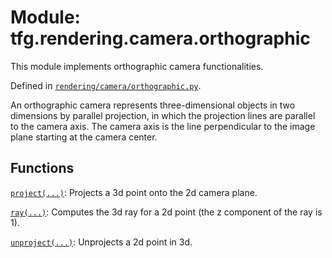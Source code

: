 <div itemscope itemtype="http://developers.google.com/ReferenceObject">
<meta itemprop="name" content="tfg.rendering.camera.orthographic" />
<meta itemprop="path" content="Stable" />
</div>

# Module: tfg.rendering.camera.orthographic

This module implements orthographic camera functionalities.



Defined in [`rendering/camera/orthographic.py`](https://cs.corp.google.com/#piper///depot/google3/third_party/py/tensorflow_graphics/rendering/camera/orthographic.py).

<!-- Placeholder for "Used in" -->

An orthographic camera represents three-dimensional objects in two dimensions
by parallel projection, in which the projection lines are parallel to the
camera axis. The camera axis is the line perpendicular to the image plane
starting at the camera center.

## Functions

[`project(...)`](../../../tfg/rendering/camera/orthographic/project.md): Projects a 3d point onto the 2d camera plane.

[`ray(...)`](../../../tfg/rendering/camera/orthographic/ray.md): Computes the 3d ray for a 2d point (the z component of the ray is 1).

[`unproject(...)`](../../../tfg/rendering/camera/orthographic/unproject.md): Unprojects a 2d point in 3d.

